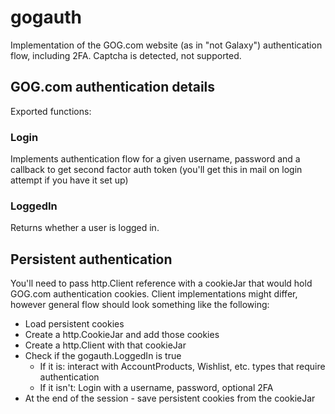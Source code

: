 # gogauth

Implementation of the GOG.com website (as in "not Galaxy") authentication flow, including 2FA. Captcha is detected, not supported.

## GOG.com authentication details

Exported functions:

### Login

Implements authentication flow for a given username, password and a callback to get second factor auth token (you'll get this in mail on login attempt if you have it set up) 

### LoggedIn 

Returns whether a user is logged in.

## Persistent authentication

You'll need to pass http.Client reference with a cookieJar that would hold GOG.com authentication
cookies. Client implementations might differ, however general flow should look something like the
following:

- Load persistent cookies
- Create a http.CookieJar and add those cookies
- Create a http.Client with that cookieJar
- Check if the gogauth.LoggedIn is true
    - If it is: interact with AccountProducts, Wishlist, etc. types that require authentication
    - If it isn't: Login with a username, password, optional 2FA
- At the end of the session - save persistent cookies from the cookieJar